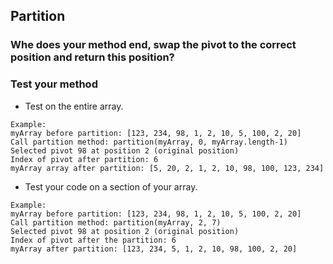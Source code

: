 ## Partition

### Whe does your method end, swap the pivot to the correct position and return this position?

### Test your method

- Test on the entire array.
```
Example:
myArray before partition: [123, 234, 98, 1, 2, 10, 5, 100, 2, 20]
Call partition method: partition(myArray, 0, myArray.length-1)
Selected pivot 98 at position 2 (original position)
Index of pivot after partition: 6
myArray array after partition: [5, 20, 2, 1, 2, 10, 98, 100, 123, 234]
```

- Test your code on a section of your array.
  
```
Example: 
myArray before partition: [123, 234, 98, 1, 2, 10, 5, 100, 2, 20]
Call partition method: partition(myArray, 2, 7)
Selected pivot 98 at position 2 (original position)
Index of pivot after the partition: 6
myArray after partition: [123, 234, 5, 1, 2, 10, 98, 100, 2, 20]
```
